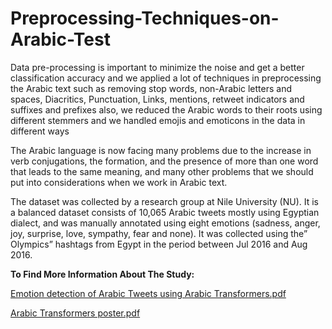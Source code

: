 # Preprocessing-Techniques-on-Arabic-Test
Data pre-processing is important to minimize the noise and get a better classification accuracy and we applied a lot of techniques in preprocessing the Arabic text such as removing stop words, non-Arabic letters and spaces, Diacritics, Punctuation, Links, mentions, retweet indicators and suffixes and prefixes also, we reduced the Arabic words to their roots using different stemmers and we handled emojis and emoticons in the data in different ways

The Arabic language is now facing many problems due to the increase in verb conjugations, the formation, and the presence of more than one word that leads to the same meaning, and many other problems that we should put into considerations when we work in Arabic text.

The dataset was collected by a research group at Nile University (NU). It is a balanced dataset consists of 10,065 Arabic tweets mostly using Egyptian dialect, and was manually annotated using eight emotions (sadness, anger, joy, surprise, love, sympathy, fear and none). It was collected using the” Olympics” hashtags from Egypt in the period between Jul 2016 and Aug 2016.

**To Find More Information About The Study:**

[Emotion detection of Arabic Tweets using Arabic Transformers.pdf](https://github.com/mohamedabdelmohsen254/Preprocessing-Techniques-on-Arabic-Test/files/9447848/Emotion.detection.of.Arabic.Tweets.using.Arabic.Transformers_2.pdf)

[Arabic Transformers poster.pdf](https://github.com/mohamedabdelmohsen254/Preprocessing-Techniques-on-Arabic-Test/files/9447845/Arabic.Transformers.poster.pdf)
